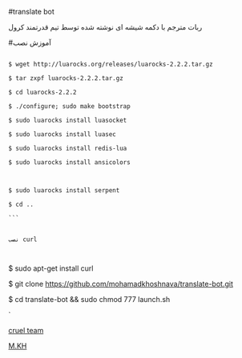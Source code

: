 #translate bot

ربات مترجم با دکمه شیشه ای نوشته شده توسط تیم قدرتمند کرول

#آموزش نصب

`````

$ wget http://luarocks.org/releases/luarocks-2.2.2.tar.gz

$ tar zxpf luarocks-2.2.2.tar.gz

$ cd luarocks-2.2.2

$ ./configure; sudo make bootstrap

$ sudo luarocks install luasocket

$ sudo luarocks install luasec

$ sudo luarocks install redis-lua

$ sudo luarocks install ansicolors



$ sudo luarocks install serpent

$ cd ..

```


نصب curl



```````

$ sudo apt-get install curl



$ git clone https://github.com/mohamadkhoshnava/translate-bot.git

$ cd translate-bot && sudo chmod 777 launch.sh

`


[cruel team](https://telegram.me/cruel_news)


[M.KH](https://telegram.me/cruel)
